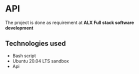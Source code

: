 # API 
The project is done as requirement at **ALX Full stack software development**

## Technologies used
* Bash script
* Ubuntu 20.04 LTS sandbox
* Api


